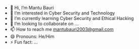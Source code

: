 - 👋 Hi, I’m Mantu Bauri
- 👀 I’m interested in Cyber Security and Technology
- 🌱 I’m currently learning Cyber Security and Ethical Hacking
- 💞️ I’m looking to collaborate on ...
- 📫 How to reach me mantubauri2003@gmail.com
- 😄 Pronouns: He/Him
- ⚡ Fun fact: ...

<!---
Mantu628/Mantu628 is a ✨ special ✨ repository because its `README.md` (this file) appears on your GitHub profile.
You can click the Preview link to take a look at your changes.
--->
